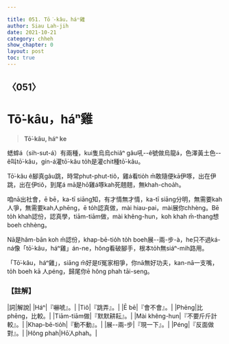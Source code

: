 ```yaml
---

title: 051. Tō͘-kâu，háⁿ雞
author: Siau Lah-jih
date: 2021-10-21
category: chheh
show_chapter: 0
layout: post
toc: true
---
```

  
## 〈051〉
# Tō͘-kâu，háⁿ雞
>**Tō͘-kâu, háⁿ ke**

蟋蟀á（sih-sut-á）有兩種，kui隻烏烏chiâⁿ gâu吼--ê號做烏龍á，色澤黃土色--ê叫tō͘-kâu，gín-á灌tō͘-kâu to̍h是灌chit種tō͘-kâu。

Tō͘-kâu ê腳真gâu跳，時常phut-phut-tiô，雞á看tio̍h m̄敢隨便kā伊啄，出在伊跳，出在伊tiô，到尾á mā是hō͘雞á啄kah死翹翹，無khah-choa̍h。

咱nā出社會，ē bē，ka-tī siāng知，有才情無才情，ka-tī siāng分明，無需要kah人爭，無需要kah人phēng，ē to̍h認真做，mài hiau-pai，mài展你chhèng。Bē to̍h khah認份，認真學，tiām-tiām做，mài khêng-hun，koh khah m̄-thang想boeh chhèng。

Nā是hâm-bān koh m̄認份，khap-bē-tio̍h to̍h boeh展--兩-步-à，he只不過ká-ná像「tō͘-kâu，háⁿ雞」án-ne，hông看破腳手，根本to̍h無siáⁿ-mih路用。

「Tō͘-kâu，háⁿ雞」，siāng m̄好是tī冤家相爭，你nā無好功夫，kan-nā一支嘴，to̍h boeh kā 人péng，歸尾你ē hông phah tāi-seng。



### 【註解】

|詞|解說|
|Háⁿ|『嚇唬』。|
|Tiô|『跳弄』。|
|Ē bē|『會不會』。|
|Phēng|比phēng，比較。|
|Tiām-tiām做|『默默耕耘』。|
|Mài khêng-hun|『不要斤斤計較』。|
|Khap-bē-tio̍h|『動不動』。|
|展--兩-步|『現一下』。|
|Péng|『反面做對』。|
|Hông phah|Hō͘人phah。|
